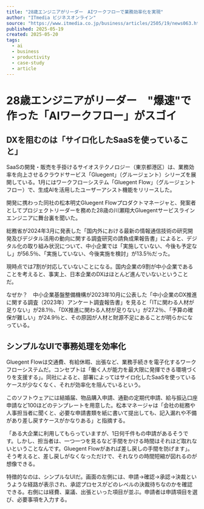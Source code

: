 ```yaml
---
title: "28歳エンジニアがリーダー　AIワークフローで業務効率化を実現"
author: "ITmedia ビジネスオンライン"
source: "https://www.itmedia.co.jp/business/articles/2505/19/news063.html"
published: 2025-05-19
created: 2025-05-20
tags:
  - ai
  - business
  - productivity
  - case-study
  - article
---
```


# 28歳エンジニアがリーダー　"爆速"で作った「AIワークフロー」がスゴイ

## DXを阻むのは「サイロ化したSaaSを使っていること」

SaaSの開発・販売を手掛けるサイオステクノロジー（東京都港区）は、業務効率を向上させるクラウドサービス「Gluegent」（グルージェント）シリーズを展開している。1月にはワークフローシステム「Gluegent Flow」（グルージェントフロー）で、生成AIを活用したユーザーアシスト機能をリリースした。

開発に携わった同社の松本明丈Gluegent Flowプロダクトマネージャと、発案者としてプロジェクトリーダーを務めた28歳の川瀬翔大Gluegentサービスラインエンジニアに舞台裏を聞いた。

総務省が2024年3月に発表した「国内外における最新の情報通信技術の研究開発及びデジタル活用の動向に関する調査研究の請負成果報告書」によると、デジタル化の取り組み状況について、中小企業では「実施していない、今後も予定なし」が56.5％、「実施していない、今後実施を検討」が13.5％だった。

現時点では7割が対応していないことになる。国内企業の9割が中小企業であることを考えると、事実上、日本企業のDXはほとんど進んでいないということだ。

なぜか？　中小企業基盤整備機構が2023年10月に公表した「中小企業のDX推進に関する調査（2023年）アンケート調査報告書」を見ると「ITに関わる人材が足りない」が28.1％、「DX推進に関わる人材が足りない」が27.2％、「予算の確保が難しい」が24.9％と、その原因が人材と財源不足にあることが明らかになっている。

## シンプルなUIで事務処理を効率化

Gluegent Flowは交通費、有給休暇、出張など、業務手続きを電子化するワークフローシステムだ。コンセプトは「働く人が能力を最大限に発揮できる環境づくりを支援する」。同社によると、部署によってはサイロ化したSaaSを使っているケースが少なくなく、それが効率化を阻んでいるという。

このソフトウェアには結婚届、物品購入申請、通勤の定期代申請、給与振込口座申請など100ほどのテンプレートを用意した。松本マネージャは「会社の総務や人事担当者に聞くと、必要な申請書類を紙に書いて提出しても、記入漏れや不備があり差し戻すケースがかなりある」と指摘する。

「ある大企業に利用してもらっていますが、1日何千件もの申請があるそうです。しかし、担当者は、一つ一つを見るなど手間をかける時間はそれほど取れないということなんです。Gluegent Flowがあれば差し戻しの手間を防げます」。そう考えると、差し戻しがなくなっただけで、それなりの時間短縮が図れるのが想像できる。

特徴的なのは、シンプルなUIだ。画面の左側には、申請→確認→承認→決裁というような経路が表示され、承認プロセスがどのレベルの決裁待ちなのかを確認できる。右側には経費、稟議、出張といった項目が並ぶ。申請者は申請項目を選び、必要事項を入力する。 